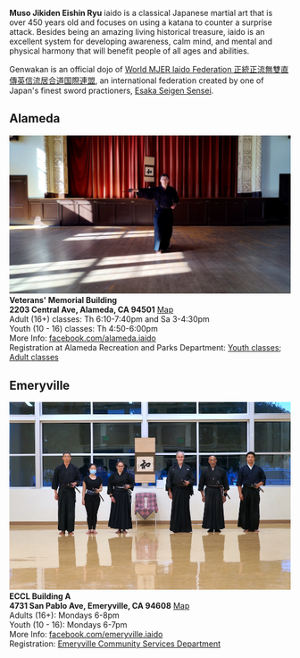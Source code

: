 **Muso Jikiden Eishin Ryu** iaido is a classical Japanese martial art that is over 450 years old and focuses on using a katana to counter a surprise attack. Besides being an amazing living historical treasure, iaido is an excellent system for developing awareness, calm mind, and mental and physical harmony that will benefit people of all ages and abilities.

Genwakan is an official dojo of [World MJER Iaido Federation 正統正流無雙直傳英信流居合道国際連盟](https://mjer-iaido.github.io/en/), an international federation created by one of Japan's finest sword practioners, [Esaka Seigen Sensei](https://mjer-iaido.github.io/en/about/#founder-esaka-seigen).

## Alameda
![Alameda](/assets/images/Alameda.jpg)    
**Veterans' Memorial Building    
2203 Central Ave, Alameda, CA 94501** [Map](https://maps.app.goo.gl/uXnVAibteggLKuvBA)   
Adult (16+) classes: Th 6:10-7:40pm and Sa 3-4:30pm    
Youth (10 - 16) classes: Th 4:50-6:00pm    
More Info: [facebook.com/alameda.iaido](https://www.facebook.com/alameda.iaido)    
Registration at Alameda Recreation and Parks Department: [Youth classes](https://anc.apm.activecommunities.com/alamedarecreation/activity/search?onlineSiteId=0&activity_select_param=2&activity_category_ids=45&activity_keyword=youth%20iaido&viewMode=list); [Adult classes](https://anc.apm.activecommunities.com/alamedarecreation/activity/search?onlineSiteId=0&activity_select_param=2&activity_category_ids=45&min_age=18&activity_keyword=muso%20jikiden%20eishin%20ryu&viewMode=list)

## Emeryville
![Emeryville](/assets/images/Emeryville.jpg)    
**ECCL Building A    
4731 San Pablo Ave, Emeryville, CA 94608**  [Map]()  
Adults (16+): Mondays 6-8pm    
Youth (10 - 16): Mondays 6-7pm    
More Info: [facebook.com/emeryville.iaido](https://www.facebook.com/emeryville.iaido)    
Registration: [Emeryville Community Services Department](https://secure.rec1.com/CA/emeryville-ca/catalog/index/86609cb721c3cd83721f116a6712dd26?filter=c2VhcmNoPWlhaWRv)
